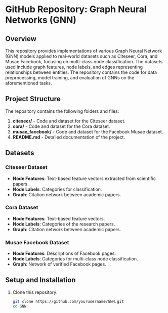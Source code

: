 # GitHub Repository: Graph Neural Networks (GNN)

## Overview
This repository provides implementations of various Graph Neural Network (GNN) models applied to real-world datasets such as Citeseer, Cora, and Musae Facebook, focusing on multi-class node classification. The datasets used include graph features, node labels, and edges representing relationships between entities. The repository contains the code for data preprocessing, model training, and evaluation of GNNs on the aforementioned tasks.

## Project Structure
The repository contains the following folders and files:

1. **citeseer/** - Code and dataset for the Citeseer dataset.
2. **cora/** - Code and dataset for the Cora dataset.
3. **musae_facebook/** - Code and dataset for the Facebook Musae dataset.
4. **README.md** - Detailed documentation of the project.

## Datasets

### Citeseer Dataset
- **Node Features**: Text-based feature vectors extracted from scientific papers.
- **Node Labels**: Categories for classification.
- **Graph**: Citation network between academic papers.

### Cora Dataset
- **Node Features**: Text-based feature vectors.
- **Node Labels**: Categories of the research papers.
- **Graph**: Citation network between academic papers.

### Musae Facebook Dataset
- **Node Features**: Descriptions of Facebook pages.
- **Node Labels**: Categories for multi-class node classification.
- **Graph**: Network of verified Facebook pages.

## Setup and Installation

1. Clone this repository:
   ```bash
   git clone https://github.com/yourusername/GNN.git
   cd GNN
